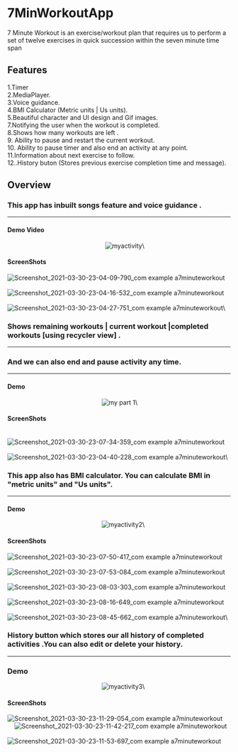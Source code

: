 # 7MinWorkoutApp
7 Minute Workout is an exercise/workout plan that requires us to perform a set of twelve exercises in quick succession within the seven minute time span
## Features
1.Timer\
2.MediaPlayer.\
3.Voice guidance.\
4.BMI Calculator  (Metric units | Us units).\
5.Beautiful character and UI design and Gif images.\
7.Notifying the user when the workout is completed.\
8.Shows how many workouts are left .\
9. Ability to pause and restart the current workout.\
10. Ability to pause timer and also end an activity at any point.\
11.Information about next exercise to follow.\
12..History buton (Stores previous exercise completion time and message).
## Overview
### This app has inbuilt songs feature  and voice guidance .
---------
#### Demo Video
 &nbsp; &nbsp; &nbsp; &nbsp;  &nbsp; &nbsp; &nbsp; &nbsp;  &nbsp; &nbsp; &nbsp; &nbsp;  &nbsp; &nbsp; &nbsp; &nbsp; &nbsp; &nbsp; &nbsp; &nbsp;  &nbsp; &nbsp; &nbsp; &nbsp;  &nbsp; &nbsp; &nbsp; &nbsp; ![myactivity](https://user-images.githubusercontent.com/81551733/113207234-001f6180-928e-11eb-9aca-62ed5d93ca6e.gif)\
#### ScreenShots
![Screenshot_2021-03-30-23-04-09-790_com example a7minuteworkout](https://user-images.githubusercontent.com/81551733/113207300-14635e80-928e-11eb-9f86-c7daac54ddf8.jpg) &nbsp; &nbsp; &nbsp; &nbsp; 
![Screenshot_2021-03-30-23-04-16-532_com example a7minuteworkout](https://user-images.githubusercontent.com/81551733/113207305-16c5b880-928e-11eb-9231-a52d60f05869.jpg) &nbsp; &nbsp; &nbsp; &nbsp;
![Screenshot_2021-03-30-23-04-27-751_com example a7minuteworkout](https://user-images.githubusercontent.com/81551733/113207314-19281280-928e-11eb-92e9-d470964a0dd5.jpg)\  
### Shows remaining workouts | current workout |completed workouts [using recycler view] .
-----
### And we can also end and pause activity any time.
-----
#### Demo
 &nbsp; &nbsp; &nbsp; &nbsp;  &nbsp; &nbsp; &nbsp; &nbsp;  &nbsp; &nbsp; &nbsp; &nbsp;  &nbsp; &nbsp; &nbsp; &nbsp; &nbsp; &nbsp; &nbsp; &nbsp;  &nbsp; &nbsp; &nbsp; &nbsp;  &nbsp; &nbsp; &nbsp;  ![my part 1](https://user-images.githubusercontent.com/81551733/113207247-031a5200-928e-11eb-8b01-48179e99f9dc.gif)\
 #### ScreenShots
&nbsp; &nbsp; &nbsp; &nbsp;&nbsp; &nbsp; &nbsp; &nbsp;![Screenshot_2021-03-30-23-07-34-359_com example a7minuteworkout](https://user-images.githubusercontent.com/81551733/113207341-1e855d00-928e-11eb-99bc-fcf7abfab3ca.jpg)&nbsp; &nbsp; &nbsp; &nbsp;
&nbsp; &nbsp; &nbsp; &nbsp;&nbsp; &nbsp; &nbsp; &nbsp;&nbsp;&nbsp;&nbsp;&nbsp; ![Screenshot_2021-03-30-23-04-40-228_com example a7minuteworkout](https://user-images.githubusercontent.com/81551733/113207321-1b8a6c80-928e-11eb-9971-92d8a6b07c33.jpg)\
### This app also has BMI calculator. You can calculate BMI in "metric units" and "Us units".
----
#### Demo
 &nbsp; &nbsp; &nbsp; &nbsp;  &nbsp; &nbsp; &nbsp; &nbsp;  &nbsp; &nbsp; &nbsp; &nbsp;  &nbsp; &nbsp; &nbsp; &nbsp; &nbsp; &nbsp; &nbsp; &nbsp;  &nbsp; &nbsp; &nbsp; &nbsp;  &nbsp; &nbsp; &nbsp;  ![myactivity2](https://user-images.githubusercontent.com/81551733/113207257-04e41580-928e-11eb-9696-ac2d39cf1515.gif)\
 #### ScreenShots
![Screenshot_2021-03-30-23-07-50-417_com example a7minuteworkout](https://user-images.githubusercontent.com/81551733/113207348-20e7b700-928e-11eb-9f21-47dc489558cf.jpg)&nbsp; &nbsp; &nbsp; &nbsp;
![Screenshot_2021-03-30-23-07-53-084_com example a7minuteworkout](https://user-images.githubusercontent.com/81551733/113207354-234a1100-928e-11eb-8def-e5bffceb3b30.jpg)&nbsp; &nbsp; &nbsp; &nbsp;
![Screenshot_2021-03-30-23-08-03-303_com example a7minuteworkout](https://user-images.githubusercontent.com/81551733/113207357-25ac6b00-928e-11eb-92fb-4aefad6c8398.jpg)&nbsp; &nbsp; &nbsp; &nbsp;\
![Screenshot_2021-03-30-23-08-16-649_com example a7minuteworkout](https://user-images.githubusercontent.com/81551733/113207366-280ec500-928e-11eb-9c84-fe078a22ce1c.jpg)&nbsp; &nbsp; &nbsp; &nbsp;
![Screenshot_2021-03-30-23-08-45-662_com example a7minuteworkout](https://user-images.githubusercontent.com/81551733/113207371-29d88880-928e-11eb-8786-23c105c19da4.jpg)\
###  History button which stores our all history of completed  activities .You can also edit or delete your history.
----
### Demo
 &nbsp; &nbsp; &nbsp; &nbsp;  &nbsp; &nbsp; &nbsp; &nbsp;  &nbsp; &nbsp; &nbsp; &nbsp;  &nbsp; &nbsp; &nbsp; &nbsp; &nbsp; &nbsp; &nbsp; &nbsp;  &nbsp; &nbsp; &nbsp; &nbsp;  &nbsp; &nbsp; &nbsp;  ![myactivity3](https://user-images.githubusercontent.com/81551733/113207261-06add900-928e-11eb-9095-896d74efbd1f.gif)\
#### ScreenShots
![Screenshot_2021-03-30-23-11-29-054_com example a7minuteworkout](https://user-images.githubusercontent.com/81551733/113207380-2c3ae280-928e-11eb-8372-fa16862df054.jpg)&nbsp; &nbsp; &nbsp; &nbsp;
![Screenshot_2021-03-30-23-11-42-217_com example a7minuteworkout](https://user-images.githubusercontent.com/81551733/113207387-2e04a600-928e-11eb-83f1-ec8a5baba73f.jpg)&nbsp; &nbsp; &nbsp; &nbsp;
![Screenshot_2021-03-30-23-11-53-697_com example a7minuteworkout](https://user-images.githubusercontent.com/81551733/113207392-2fce6980-928e-11eb-94c9-dd39a35fcf0f.jpg)
